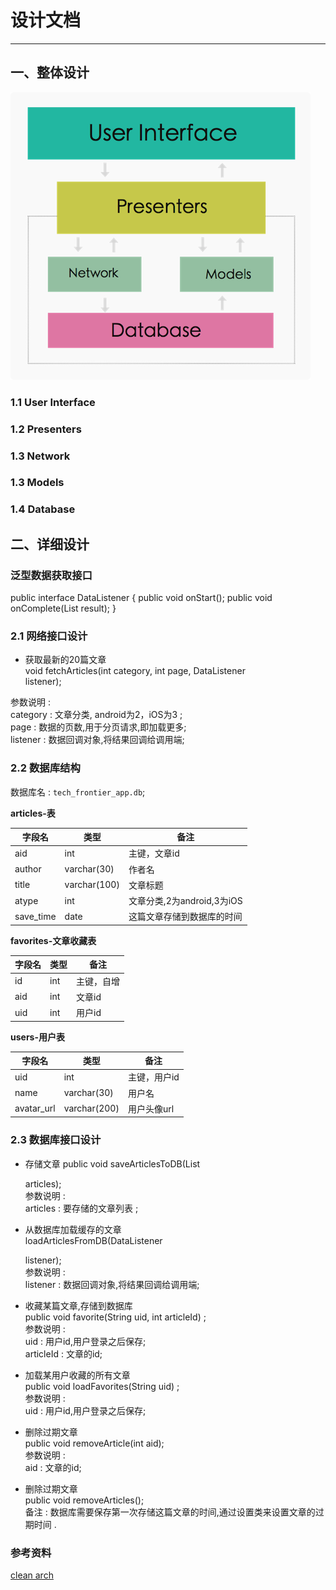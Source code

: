 # 设计文档
----

## 一、整体设计

![arch](images/architecture.png)


### 1.1 User Interface 


### 1.2 Presenters 



### 1.3 Network 




### 1.3 Models 




### 1.4 Database 




## 二、详细设计

### 泛型数据获取接口

public interface DataListener<T> {
	public void onStart();
	public void onComplete(List<T> result);
}

### 2.1 网络接口设计

* 获取最新的20篇文章     
void fetchArticles(int category, int page, DataListener<Article> listener);

参数说明 :    
category : 文章分类, android为2，iOS为3 ;    
page : 数据的页数,用于分页请求,即加载更多;         
listener : 数据回调对象,将结果回调给调用端;


### 2.2 数据库结构

数据库名 : `tech_frontier_app.db`;

**articles-表**

|   字段名  |   类型   |   备注    | 
|----------|----------|----------|
|   aid   |    int    |   主键，文章id |
|   author   |   varchar(30)  |   作者名 |
|   title   |   varchar(100)   |   文章标题 |
|   atype   |   int   |   文章分类,2为android,3为iOS |
|   save_time   |    date    |   这篇文章存储到数据库的时间 |


**favorites-文章收藏表**

|   字段名  |   类型   |   备注    | 
|----------|----------|----------|
|   id   |    int    |   主键，自增 |
|   aid   |    int    |   文章id |
|   uid   |    int    |   用户id |

**users-用户表**

|   字段名  |   类型   |   备注    | 
|----------|----------|----------|
|  uid   |    int    |   主键，用户id |
|   name   |   varchar(30)  |   用户名 |
|  avatar_url   |   varchar(200)   |   用户头像url |



### 2.3 数据库接口设计
* 存储文章
public void saveArticlesToDB(List<Article> articles);      
参数说明 :    
articles : 要存储的文章列表 ;  

* 从数据库加载缓存的文章       
loadArticlesFromDB(DataListener<Article> listener);     
参数说明 :             
listener : 数据回调对象,将结果回调给调用端;

* 收藏某篇文章,存储到数据库     
public void favorite(String uid, int articleId) ;     
参数说明 :    
uid : 用户id,用户登录之后保存;    
articleId : 文章的id;  

* 加载某用户收藏的所有文章     
public void loadFavorites(String uid) ;     
参数说明 :    
uid : 用户id,用户登录之后保存;    

* 删除过期文章       
public void removeArticle(int aid);       
参数说明 :    
aid : 文章的id;   

* 删除过期文章       
public void removeArticles();     
备注 : 数据库需要保存第一次存储这篇文章的时间,通过设置类来设置文章的过期时间 .

### 参考资料

[clean arch]()
